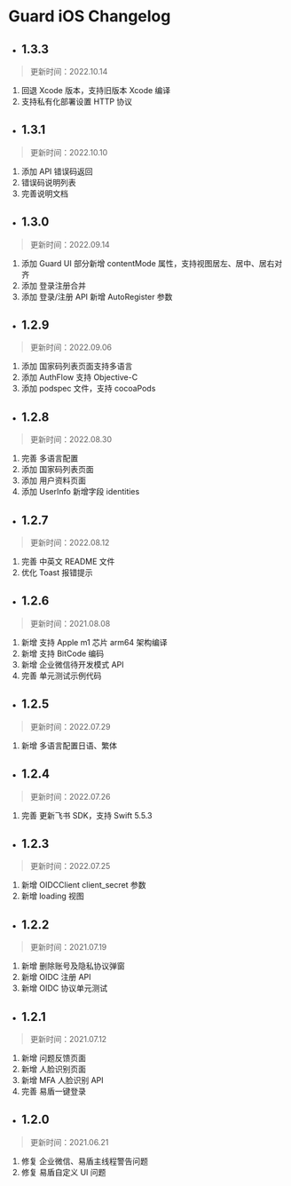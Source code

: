 # Guard iOS Changelog

<LastUpdated/>

- ## 1.3.3

> 更新时间：2022.10.14

1. 回退 Xcode 版本，支持旧版本 Xcode 编译
2. 支持私有化部署设置 HTTP 协议

- ## 1.3.1

> 更新时间：2022.10.10

1. 添加 API 错误码返回
2. 错误码说明列表
3. 完善说明文档
   
- ## 1.3.0

> 更新时间：2022.09.14

1. 添加 Guard UI 部分新增 contentMode 属性，支持视图居左、居中、居右对齐
2. 添加 登录注册合并
3. 添加 登录/注册 API 新增 AutoRegister 参数

- ## 1.2.9

> 更新时间：2022.09.06

1. 添加 国家码列表页面支持多语言
2. 添加 AuthFlow 支持 Objective-C 
3. 添加 podspec 文件，支持 cocoaPods

- ## 1.2.8

> 更新时间：2022.08.30

1. 完善 多语言配置
2. 添加 国家码列表页面
3. 添加 用户资料页面
4. 添加 UserInfo 新增字段 identities

- ## 1.2.7

> 更新时间：2022.08.12

1. 完善 中英文 README 文件
2. 优化 Toast 报错提示

- ## 1.2.6

> 更新时间：2021.08.08

1. 新增 支持 Apple m1 芯片 arm64 架构编译
2. 新增 支持 BitCode 编码
3. 新增 企业微信待开发模式 API
4. 完善 单元测试示例代码

- ## 1.2.5

> 更新时间：2022.07.29

1. 新增 多语言配置日语、繁体

- ## 1.2.4

> 更新时间：2022.07.26

1. 完善 更新飞书 SDK，支持 Swift 5.5.3

- ## 1.2.3

> 更新时间：2022.07.25

1. 新增 OIDCClient client_secret 参数
2. 新增 loading 视图

- ## 1.2.2

> 更新时间：2021.07.19

1. 新增 删除账号及隐私协议弹窗
2. 新增 OIDC 注册 API
3. 新增 OIDC 协议单元测试

- ## 1.2.1

> 更新时间：2021.07.12

1. 新增 问题反馈页面
2. 新增 人脸识别页面
3. 新增 MFA 人脸识别 API
4. 完善 易盾一键登录

- ## 1.2.0

> 更新时间：2021.06.21

1. 修复 企业微信、易盾主线程警告问题
2. 修复 易盾自定义 UI 问题
